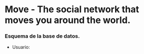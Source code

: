 # Move - The social network that moves you around the world.

### Esquema de la base de datos.

* Usuario:
